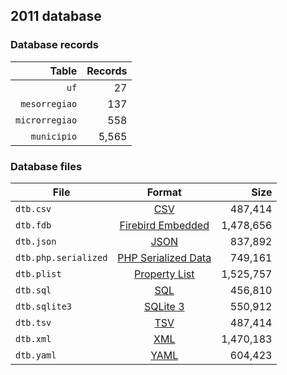 ## 2011 database

### Database records

|          Table | Records |
| --------------:| -------:|
|           `uf` |      27 |
|  `mesorregiao` |     137 |
| `microrregiao` |     558 |
|    `municipio` |   5,565 |

### Database files

| File                 | Format                                                                                          |      Size |
| -------------------- |:-----------------------------------------------------------------------------------------------:| ---------:|
| `dtb.csv`            | [CSV](https://en.wikipedia.org/wiki/Comma-separated_values)                                     |   487,414 |
| `dtb.fdb`            | [Firebird Embedded](https://en.wikipedia.org/wiki/Embedded_database#Firebird_Embedded)          | 1,478,656 |
| `dtb.json`           | [JSON](https://en.wikipedia.org/wiki/JSON)                                                      |   837,892 |
| `dtb.php.serialized` | [PHP Serialized Data](https://en.wikipedia.org/wiki/Serialization#Programming_language_support) |   749,161 |
| `dtb.plist`          | [Property List](https://en.wikipedia.org/wiki/Property_list)                                    | 1,525,757 |
| `dtb.sql`            | [SQL](https://en.wikipedia.org/wiki/SQL)                                                        |   456,810 |
| `dtb.sqlite3`        | [SQLite 3](https://en.wikipedia.org/wiki/SQLite)                                                |   550,912 |
| `dtb.tsv`            | [TSV](https://en.wikipedia.org/wiki/Tab-separated_values)                                       |   487,414 |
| `dtb.xml`            | [XML](https://en.wikipedia.org/wiki/XML)                                                        | 1,470,183 |
| `dtb.yaml`           | [YAML](https://en.wikipedia.org/wiki/YAML)                                                      |   604,423 |
